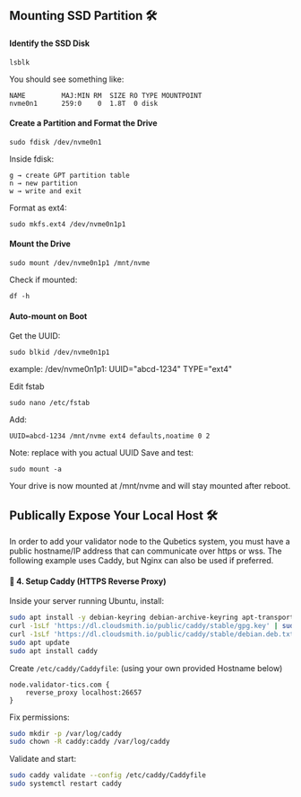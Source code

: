 ## Mounting SSD Partition 🛠️

#### Identify the SSD Disk

```
lsblk
```
You should see something like:

```
NAME         MAJ:MIN RM  SIZE RO TYPE MOUNTPOINT
nvme0n1      259:0    0  1.8T  0 disk
```
#### Create a Partition and Format the Drive

```
sudo fdisk /dev/nvme0n1
```
Inside fdisk:
```
g → create GPT partition table
n → new partition
w → write and exit
```
Format as ext4:
```
sudo mkfs.ext4 /dev/nvme0n1p1
```
#### Mount the Drive
```
sudo mount /dev/nvme0n1p1 /mnt/nvme
```
Check if mounted:
```
df -h
```
#### Auto-mount on Boot

Get the UUID:
```
sudo blkid /dev/nvme0n1p1
```
example: /dev/nvme0n1p1: UUID="abcd-1234" TYPE="ext4"

Edit fstab
```
sudo nano /etc/fstab
```
Add:
```
UUID=abcd-1234 /mnt/nvme ext4 defaults,noatime 0 2
```
Note: replace with you actual UUID
Save and test:
```
sudo mount -a
```
Your drive is now mounted at /mnt/nvme and will stay mounted after reboot.

## Publically Expose Your Local Host 🛠️

In order to add your validator node to the Qubetics system, you must have a public hostname/IP address that can communicate over https or wss. The following example uses Caddy, but Nginx can also be used if preferred.

#### 🔐 4. Setup Caddy (HTTPS Reverse Proxy)

Inside your server running Ubuntu, install:

```bash
sudo apt install -y debian-keyring debian-archive-keyring apt-transport-https
curl -1sLf 'https://dl.cloudsmith.io/public/caddy/stable/gpg.key' | sudo gpg --dearmor -o /usr/share/keyrings/caddy-stable-archive-keyring.gpg
curl -1sLf 'https://dl.cloudsmith.io/public/caddy/stable/debian.deb.txt' | sudo tee /etc/apt/sources.list.d/caddy-stable.list
sudo apt update
sudo apt install caddy
```

Create `/etc/caddy/Caddyfile`: (using your own provided Hostname below)

```caddyfile
node.validator-tics.com {
    reverse_proxy localhost:26657
}
```

Fix permissions:

```bash
sudo mkdir -p /var/log/caddy
sudo chown -R caddy:caddy /var/log/caddy
```

Validate and start:

```bash
sudo caddy validate --config /etc/caddy/Caddyfile
sudo systemctl restart caddy
```
